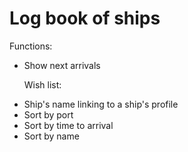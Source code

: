 <h1>Log book of ships</h1>

<p>Functions:</p>

<ul>

<li>Show next arrivals</li>

<p>Wish list:</p>
	<li>Ship's name linking to a ship's profile</li>
	<li>Sort by port</li>
	<li>Sort by time to arrival</li>
	<li>Sort by name</li>
</ul>
